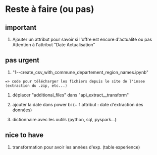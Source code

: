 # Reste à faire (ou pas)

## important

  1. Ajouter un attribut pour savoir si l'offre est encore d'actualité ou pas
      Attention à l'attribut "Date Actualisation"


## pas urgent

  1. "1--create_csv_with_commune_departement_region_names.ipynb"

    => code pour télécharger les fichiers depuis le site de l'insee (extraction du .zip, etc...)

  1. déplacer "additional_files" dans "api_extract__transform"

  1. ajouter la date dans power bi (+ 1 attribut : date d'extraction des données)

  1. dictionnaire avec les outils (python, sql, pyspark...)


## nice to have

  1. transformation pour avoir les années d'exp. (table experience)